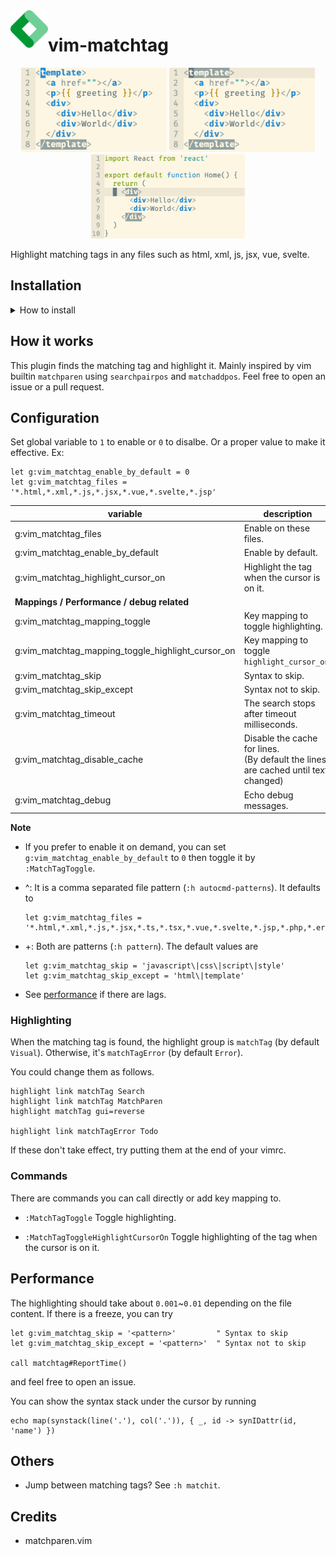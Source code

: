 <img src="https://raw.githubusercontent.com/leafOfTree/leafOfTree.github.io/master/vim-matchtag.svg" width="60" height="60" alt="icon" align="left"/>

# vim-matchtag

<p align="center">
<img alt="screenshot" src="https://raw.githubusercontent.com/leafOfTree/leafOfTree.github.io/master/vim_matchtag_single.png" height="135" />
<img alt="screenshot" src="https://raw.githubusercontent.com/leafOfTree/leafOfTree.github.io/master/vim_matchtag_both.png" height="135" />
<img alt="screenshot" src="https://raw.githubusercontent.com/leafOfTree/leafOfTree.github.io/master/vim_matchtag_both_react.png" height="135" />
</p>

Highlight matching tags in any files such as html, xml, js, jsx, vue, svelte.

## Installation

<details>
<summary><a>How to install</a></summary>

- [VundleVim][1]

        Plugin 'leafOfTree/vim-matchtag'

- [vim-pathogen][2]

        cd ~/.vim/bundle && \
        git clone https://github.com/leafOfTree/vim-matchtag --depth 1

- [vim-plug][3]

        Plug 'leafOfTree/vim-matchtag'

- Or manually, clone this plugin to `path/to/this_plugin`, and add it to `rtp` in vimrc

        set rtp+=path/to/this_plugin

<br />
</details>

## How it works

This plugin finds the matching tag and highlight it. Mainly inspired by vim builtin `matchparen` using `searchpairpos` and `matchaddpos`. Feel free to open an issue or a pull request.

## Configuration

Set global variable to `1` to enable or `0` to disalbe. Or a proper value to make it effective. Ex:

```vim
let g:vim_matchtag_enable_by_default = 0
let g:vim_matchtag_files = '*.html,*.xml,*.js,*.jsx,*.vue,*.svelte,*.jsp'
```

| variable                             | description                                         | default |
|--------------------------------------|-----------------------------------------------------|---------|
| g:vim_matchtag_files               | Enable on these files.                              | *See ^* |
| g:vim_matchtag_enable_by_default   | Enable by default.                                  | 1       |
| g:vim_matchtag_highlight_cursor_on | Highlight the tag when the cursor is on it. | 0       |
| **Mappings / Performance / debug related** |||
| g:vim_matchtag_mapping_toggle                     | Key mapping to toggle highlighting.                     | `''`    |
| g:vim_matchtag_mapping_toggle_highlight_cursor_on | Key mapping to toggle `highlight_cursor_on`. | `''`    |
| g:vim_matchtag_skip          | Syntax to skip.                                                                       | *See +* |
| g:vim_matchtag_skip_except   | Syntax not to skip.                                                                   | *See +* |
| g:vim_matchtag_timeout       | The search stops after timeout milliseconds.                                          | 50      |
| g:vim_matchtag_disable_cache | Disable the cache for lines. <br>(By default the lines are cached until text changed) | 0       |
| g:vim_matchtag_debug         | Echo debug messages.                                                                  | 0       |

**Note**

- If you prefer to enable it on demand, you can set `g:vim_matchtag_enable_by_default` to `0` then toggle it by `:MatchTagToggle`.

- ^: It is a comma separated file pattern (`:h autocmd-patterns`). It defaults to

    ```vim
    let g:vim_matchtag_files = '*.html,*.xml,*.js,*.jsx,*.ts,*.tsx,*.vue,*.svelte,*.jsp,*.php,*.erb'
    ```
- +: Both are patterns (`:h pattern`). The default values are

    ```vim
    let g:vim_matchtag_skip = 'javascript\|css\|script\|style'
    let g:vim_matchtag_skip_except = 'html\|template'
    ```
- See [performance](#performance) if there are lags.

### Highlighting

When the matching tag is found, the highlight group is `matchTag` (by default `Visual`). Otherwise, it's `matchTagError` (by default `Error`).

You could change them as follows.

```vim
highlight link matchTag Search
highlight link matchTag MatchParen
highlight matchTag gui=reverse

highlight link matchTagError Todo
```

If these don't take effect, try putting them at the end of your vimrc.

### Commands

There are commands you can call directly or add key mapping to.

- `:MatchTagToggle` Toggle highlighting.

- `:MatchTagToggleHighlightCursorOn` Toggle highlighting of the tag when the cursor is on it.

## Performance

The highlighting should take about `0.001`~`0.01` depending on the file content. If there is a freeze, you can try 

```vim
let g:vim_matchtag_skip = '<pattern>'         " Syntax to skip
let g:vim_matchtag_skip_except = '<pattern>'  " Syntax not to skip

call matchtag#ReportTime()
```
and feel free to open an issue.

You can show the syntax stack under the cursor by running
```vim
echo map(synstack(line('.'), col('.')), { _, id -> synIDattr(id, 'name') })
```

## Others

- Jump between matching tags? See `:h matchit`.

## Credits

- matchparen.vim

[1]: https://github.com/VundleVim/Vundle.vim
[2]: https://github.com/tpope/vim-pathogen
[3]: https://github.com/junegunn/vim-plug
